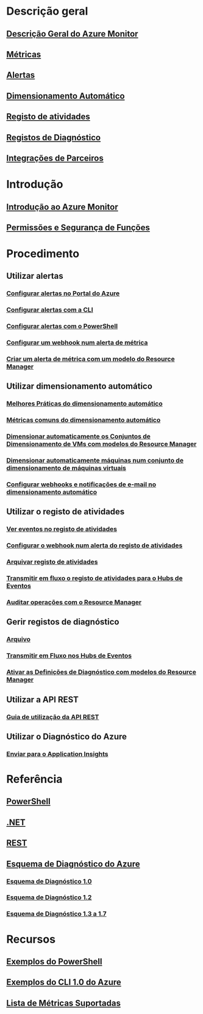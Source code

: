 # Descrição geral
## [Descrição Geral do Azure Monitor](../monitoring-and-diagnostics/monitoring-overview.md)
## [Métricas](../monitoring-and-diagnostics/monitoring-overview-metrics.md)
## [Alertas](../monitoring-and-diagnostics/monitoring-overview-alerts.md)
## [Dimensionamento Automático](../monitoring-and-diagnostics/monitoring-overview-autoscale.md)
## [Registo de atividades](../monitoring-and-diagnostics/monitoring-overview-activity-logs.md)
## [Registos de Diagnóstico](../monitoring-and-diagnostics/monitoring-overview-of-diagnostic-logs.md)
## [Integrações de Parceiros](../monitoring-and-diagnostics/monitoring-partners.md)


# Introdução
## [Introdução ao Azure Monitor](../monitoring-and-diagnostics/monitoring-get-started.md)
## [Permissões e Segurança de Funções](../monitoring-and-diagnostics/monitoring-roles-permissions-security.md)

# Procedimento
## Utilizar alertas
### [Configurar alertas no Portal do Azure](../monitoring-and-diagnostics/insights-alerts-portal.md)
### [Configurar alertas com a CLI](../monitoring-and-diagnostics/insights-alerts-command-line-interface.md)
### [Configurar alertas com o PowerShell](../monitoring-and-diagnostics/insights-alerts-powershell.md)
### [Configurar um webhook num alerta de métrica](../monitoring-and-diagnostics/insights-webhooks-alerts.md)
### [Criar um alerta de métrica com um modelo do Resource Manager](../monitoring-and-diagnostics/monitoring-enable-alerts-using-template.md)
## Utilizar dimensionamento automático
### [Melhores Práticas do dimensionamento automático](../monitoring-and-diagnostics/insights-autoscale-best-practices.md)
### [Métricas comuns do dimensionamento automático](../monitoring-and-diagnostics/insights-autoscale-common-metrics.md)
### [Dimensionar automaticamente os Conjuntos de Dimensionamento de VMs com modelos do Resource Manager](../monitoring-and-diagnostics/insights-advanced-autoscale-virtual-machine-scale-sets.md)
### [Dimensionar automaticamente máquinas num conjunto de dimensionamento de máquinas virtuais](../virtual-machine-scale-sets/virtual-machine-scale-sets-windows-autoscale.md?toc=%2fazure%2fmonitoring-and-diagnostics%2ftoc.json)
### [Configurar webhooks e notificações de e-mail no dimensionamento automático](../monitoring-and-diagnostics/insights-autoscale-to-webhook-email.md)
## Utilizar o registo de atividades
### [Ver eventos no registo de atividades](../monitoring-and-diagnostics/insights-debugging-with-events.md)
### [Configurar o webhook num alerta do registo de atividades](../monitoring-and-diagnostics/insights-auditlog-to-webhook-email.md)
### [Arquivar registo de atividades](../monitoring-and-diagnostics/monitoring-archive-activity-log.md)
### [Transmitir em fluxo o registo de atividades para o Hubs de Eventos](../monitoring-and-diagnostics/monitoring-stream-activity-logs-event-hubs.md)
### [Auditar operações com o Resource Manager](../azure-resource-manager/resource-group-audit.md)
## Gerir registos de diagnóstico
### [Arquivo](../monitoring-and-diagnostics/monitoring-archive-diagnostic-logs.md)
### [Transmitir em Fluxo nos Hubs de Eventos](../monitoring-and-diagnostics/monitoring-stream-diagnostic-logs-to-event-hubs.md)
### [Ativar as Definições de Diagnóstico com modelos do Resource Manager](../monitoring-and-diagnostics/monitoring-enable-diagnostic-logs-using-template.md)
## Utilizar a API REST
### [Guia de utilização da API REST](../monitoring-and-diagnostics/monitoring-rest-api-walkthrough.md)
## Utilizar o Diagnóstico do Azure
### [Enviar para o Application Insights](../monitoring-and-diagnostics/azure-diagnostics-configure-applicationinsights.md)

# Referência
## [PowerShell](/powershell/resourcemanager/azurerm.insights/v1.0.12/azurerm.insights?redirectedfrom=msdn#40v=azure.200#41)
## [.NET](https://msdn.microsoft.com/library/azure/dn802153)
## [REST](/rest/api/monitor/)
## [Esquema de Diagnóstico do Azure](../monitoring-and-diagnostics/azure-diagnostics-schema.md)
### [Esquema de Diagnóstico 1.0](../monitoring-and-diagnostics/azure-diagnostics-schema-1dot0.md)
### [Esquema de Diagnóstico 1.2](../monitoring-and-diagnostics/azure-diagnostics-schema-1dot2.md)
### [Esquema de Diagnóstico 1.3 a 1.7](../monitoring-and-diagnostics/azure-diagnostics-schema-1dot3-and-later.md)


# Recursos
## [Exemplos do PowerShell](../monitoring-and-diagnostics/insights-powershell-samples.md)
## [Exemplos do CLI 1.0 do Azure](../monitoring-and-diagnostics/insights-cli-samples.md)
## [Lista de Métricas Suportadas](../monitoring-and-diagnostics/monitoring-supported-metrics.md)
